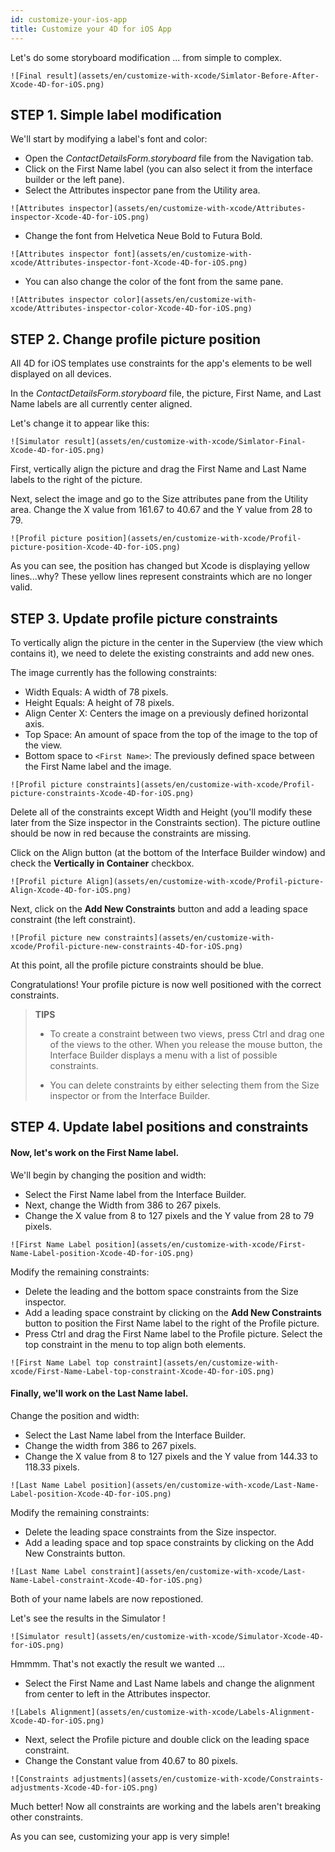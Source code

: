 ```yaml
---
id: customize-your-ios-app
title: Customize your 4D for iOS App
---
```


Let's do some storyboard modification ... from simple to complex.

`![Final result](assets/en/customize-with-xcode/Simlator-Before-After-Xcode-4D-for-iOS.png)`

## STEP 1. Simple label modification

We'll start by modifying a label's font and color:

* Open the *ContactDetailsForm.storyboard* file from the Navigation tab.
* Click on the First Name label (you can also select it from the interface builder or the left pane).
* Select the Attributes inspector pane from the Utility area.

`![Attributes inspector](assets/en/customize-with-xcode/Attributes-inspector-Xcode-4D-for-iOS.png)`

* Change the font from Helvetica Neue Bold to Futura Bold.

`![Attributes inspector font](assets/en/customize-with-xcode/Attributes-inspector-font-Xcode-4D-for-iOS.png)`

* You can also change the color of the font from the same pane.

`![Attributes inspector color](assets/en/customize-with-xcode/Attributes-inspector-color-Xcode-4D-for-iOS.png)`

## STEP 2. Change profile picture position

All 4D for iOS templates use constraints for the app's elements to be well displayed on all devices.

In the *ContactDetailsForm.storyboard* file, the picture, First Name, and Last Name labels are all currently center aligned.

Let's change it to appear like this:

`![Simulator result](assets/en/customize-with-xcode/Simlator-Final-Xcode-4D-for-iOS.png)`

First, vertically align the picture and drag the First Name and Last Name labels to the right of the picture.

Next, select the image and go to the Size attributes pane from the Utility area. Change the X value from 161.67 to 40.67 and the Y value from 28 to 79.

`![Profil picture position](assets/en/customize-with-xcode/Profil-picture-position-Xcode-4D-for-iOS.png)`

As you can see, the position has changed but Xcode is displaying yellow lines...why? These yellow lines represent constraints which are no longer valid.

## STEP 3. Update profile picture constraints

To vertically align the picture in the center in the Superview (the view which contains it), we need to delete the existing constraints and add new ones.

The image currently has the following constraints:

* Width Equals: A width of 78 pixels.
* Height Equals: A height of 78 pixels.
* Align Center X: Centers the image on a previously defined horizontal axis.
* Top Space: An amount of space from the top of the image to the top of the view.
* Bottom space to `<First Name>`: The previously defined space between the First Name label and the image.

`![Profil picture constraints](assets/en/customize-with-xcode/Profil-picture-constraints-Xcode-4D-for-iOS.png)`

Delete all of the constraints except Width and Height (you'll modify these later from the Size inspector in the Constraints section). The picture outline should be now in red because the constraints are missing.

Click on the Align button (at the bottom of the Interface Builder window) and check the **Vertically in Container** checkbox.

`![Profil picture Align](assets/en/customize-with-xcode/Profil-picture-Align-Xcode-4D-for-iOS.png)`

Next, click on the **Add New Constraints** button and add a leading space constraint (the left constraint).

`![Profil picture new constraints](assets/en/customize-with-xcode/Profil-picture-new-constraints-4D-for-iOS.png)`

At this point, all the profile picture constraints should be blue.

Congratulations! Your profile picture is now well positioned with the correct constraints.

> **TIPS**
> 
> * To create a constraint between two views, press Ctrl and drag one of the views to the other. When you release the mouse button, the Interface Builder displays a menu with a list of possible constraints.
> 
> * You can delete constraints by either selecting them from the Size inspector or from the Interface Builder.

## STEP 4. Update label positions and constraints

#### Now, let's work on the First Name label.

We'll begin by changing the position and width:

* Select the First Name label from the Interface Builder.
* Next, change the Width from 386 to 267 pixels.
* Change the X value from 8 to 127 pixels and the Y value from 28 to 79 pixels.

`![First Name Label position](assets/en/customize-with-xcode/First-Name-Label-position-Xcode-4D-for-iOS.png)`

Modify the remaining constraints:

* Delete the leading and the bottom space constraints from the Size inspector.
* Add a leading space constraint by clicking on the **Add New Constraints** button to position the First Name label to the right of the Profile picture.
* Press Ctrl and drag the First Name label to the Profile picture. Select the top constraint in the menu to top align both elements.

`![First Name Label top constraint](assets/en/customize-with-xcode/First-Name-Label-top-constraint-Xcode-4D-for-iOS.png)`

#### Finally, we'll work on the Last Name label.

Change the position and width:

* Select the Last Name label from the Interface Builder.
* Change the width from 386 to 267 pixels.
* Change the X value from 8 to 127 pixels and the Y value from 144.33 to 118.33 pixels.

`![Last Name Label position](assets/en/customize-with-xcode/Last-Name-Label-position-Xcode-4D-for-iOS.png)`

Modify the remaining constraints:

* Delete the leading space constraints from the Size inspector.
* Add a leading space and top space constraints by clicking on the Add New Constraints button.

`![Last Name Label constraint](assets/en/customize-with-xcode/Last-Name-Label-constraint-Xcode-4D-for-iOS.png)`

Both of your name labels are now repostioned.

Let's see the results in the Simulator !

`![Simulator result](assets/en/customize-with-xcode/Simulator-Xcode-4D-for-iOS.png)`

Hmmmm. That's not exactly the result we wanted ...

* Select the First Name and Last Name labels and change the alignment from center to left in the Attributes inspector.

`![Labels Alignment](assets/en/customize-with-xcode/Labels-Alignment-Xcode-4D-for-iOS.png)`

* Next, select the Profile picture and double click on the leading space constraint.
* Change the Constant value from 40.67 to 80 pixels.

`![Constraints adjustments](assets/en/customize-with-xcode/Constraints-adjustments-Xcode-4D-for-iOS.png)`

Much better! Now all constraints are working and the labels aren't breaking other constraints.

As you can see, customizing your app is very simple!
